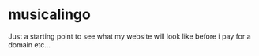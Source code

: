 # musicalingo
Just a starting point to see what my website will look like before i pay for a domain etc...
